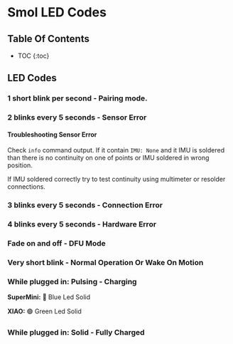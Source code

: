 # Smol LED Codes

## Table Of Contents

- TOC
  {:toc}

## LED Codes

###  1 short blink per second - Pairing mode.

### 2 blinks every 5 seconds - Sensor Error

#### Troubleshooting Sensor Error

Check `info` command output. If it contain `IMU: None` and it IMU is soldered than there is no continuity on one of points or IMU soldered in wrong position. 

If IMU soldered correctly try to test continuity using multimeter or resolder connections.


### 3 blinks every 5 seconds - Connection Error

### 4 blinks every 5 seconds - Hardware Error

### Fade on and off - DFU Mode

### Very short blink - Normal Operation Or Wake On Motion

### While plugged in: Pulsing - Charging

**SuperMini:** 🔵 Blue Led Solid

**XIAO:** 🟢 Green Led Solid

### While plugged in: Solid - Fully Charged